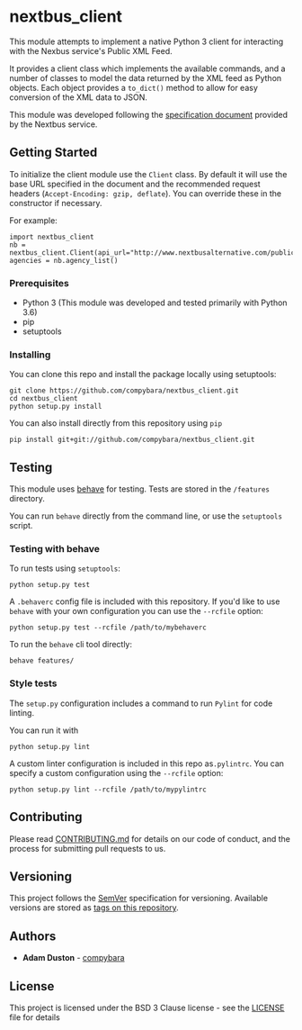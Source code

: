 # nextbus_client

This module attempts to implement a native Python 3 client for interacting with the Nexbus service's Public XML Feed.

It provides a client class which implements the available commands, and a number of classes to model the data returned 
by the XML feed as Python objects. Each object provides a `to_dict()` method to allow for easy conversion of the XML
data to JSON.

This module was developed following the [specification document](https://www.nextbus.com/xmlFeedDocs/NextBusXMLFeed.pdf)
provided by the Nextbus service. 

## Getting Started

To initialize the client module use the `Client` class. By default it will use the base URL specified in the document 
and the recommended request headers (`Accept-Encoding: gzip, deflate`). You can override these in the constructor if 
necessary. 

For example:

    import nextbus_client
    nb = nextbus_client.Client(api_url="http://www.nextbusalternative.com/publicXMLFeed")
    agencies = nb.agency_list()

### Prerequisites

- Python 3 (This module was developed and tested primarily with Python 3.6)
- pip 
- setuptools 

### Installing

You can clone this repo and install the package locally using setuptools:


    git clone https://github.com/compybara/nextbus_client.git
    cd nextbus_client
    python setup.py install 


You can also install directly from this repository using `pip`

    pip install git+git://github.com/compybara/nextbus_client.git


## Testing

This module uses [behave](https://pythonhosted.org/behave/) for testing. Tests are stored in the `/features` directory.

You can run `behave` directly from the command line, or use the `setuptools` script.

### Testing with behave

To run tests using `setuptools`:
    
    python setup.py test
    
A `.behaverc` config file is included with this repository. If you'd like to use `behave` with your own configuration
you can use the `--rcfile` option:

    python setup.py test --rcfile /path/to/mybehaverc


To run the `behave` cli tool directly:
    
    behave features/

### Style tests

The `setup.py` configuration includes a command to run `Pylint` for code linting. 

You can run it with

    python setup.py lint

A custom linter configuration is included in this repo as`.pylintrc`. You can specify a custom configuration using the
`--rcfile` option:

    python setup.py lint --rcfile /path/to/mypylintrc

## Contributing

Please read [CONTRIBUTING.md](./CONTRIBUTING.md) for details on our code of conduct, and the process for submitting pull requests to us.

## Versioning

This project follows the [SemVer](http://semver.org/) specification for versioning. 
Available versions are stored as [tags on this repository](https://github.com/compybara/nextbus-client/tags). 

## Authors

* **Adam Duston** - [compybara](https://github.com/compybara)

## License

This project is licensed under the BSD 3 Clause license - see the [LICENSE](./LICENSE) file for details
